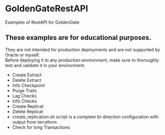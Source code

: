 # GoldenGateRestAPI
Examples of RestAPI for GoldenGate

## These examples are for educational purposes.
They are not intended for production deployments and are not supported by Oracle or myself.  
Before deploying it to any production environment, make sure to thoroughly test and validate it in your environment.

* Create Extract
* Delete Extract
* Info Checkpoint
* Purge Trails
* Lag Checks
* Info Checks
* Create Replicat
* Delete Replicat
* create_replication.sh script is a complete bi-direction configuration with output from terraform 
* Check for long Transactions

